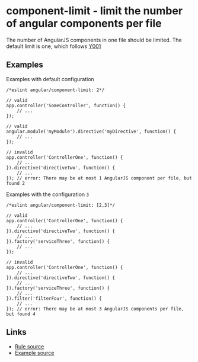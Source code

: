 <!-- WARNING: Generated documentation. Edit docs and examples in the rule and examples file ('rules/component-limit.js', 'examples/component-limit.js'). -->

# component-limit - limit the number of angular components per file

The number of AngularJS components in one file should be limited.
The default limit is one, which follows  [Y001](https://github.com/johnpapa/angular-styleguide#style-y001)

## Examples

Examples with default configuration

    /*eslint angular/component-limit: 2*/

    // valid
    app.controller('SomeController', function() {
        // ...
    });

    // valid
    angular.module('myModule').directive('myDirective', function() {
        // ...
    });

    // invalid
    app.controller('ControllerOne', function() {
        // ...
    }).directive('directiveTwo', function() {
        // ...
    }); // error: There may be at most 1 AngularJS component per file, but found 2

Examples with the configuration `3`

    /*eslint angular/component-limit: [2,3]*/

    // valid
    app.controller('ControllerOne', function() {
        // ...
    }).directive('directiveTwo', function() {
        // ...
    }).factory('serviceThree', function() {
        // ...
    });

    // invalid
    app.controller('ControllerOne', function() {
        // ...
    }).directive('directiveTwo', function() {
        // ...
    }).factory('serviceThree', function() {
        // ...
    }).filter('filterFour', function() {
        // ...
    }); // error: There may be at most 3 AngularJS components per file, but found 4

## Links

* [Rule source](../rules/component-limit.js)
* [Example source](../examples/component-limit.js)
